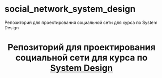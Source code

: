 # social_network_system_design
Репозиторий для проектирования социальной сети для курса по System Design
<h1 align="center">Репозиторий для проектирования социальной сети для курса по <a href="https://balun.courses/courses/system_design" target="_blank">System Design</a> 
